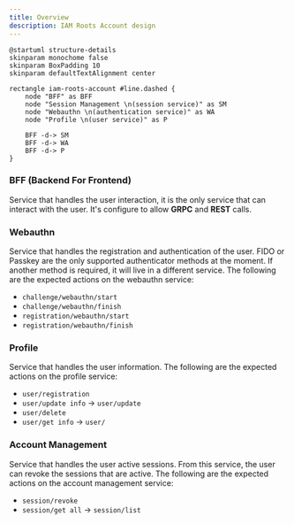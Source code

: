 ```yaml
---
title: Overview
description: IAM Roots Account design
---
```


```plantuml
@startuml structure-details
skinparam monochome false
skinparam BoxPadding 10
skinparam defaultTextAlignment center

rectangle iam-roots-account #line.dashed {
    node "BFF" as BFF
    node "Session Management \n(session service)" as SM
    node "Webauthn \n(authentication service)" as WA
    node "Profile \n(user service)" as P

    BFF -d-> SM
    BFF -d-> WA
    BFF -d-> P
}
```

### BFF (Backend For Frontend)

Service that handles the user interaction, it is the only service that can interact with the user. It's configure to
allow **GRPC** and **REST** calls.

### Webauthn

Service that handles the registration and authentication of the user. FIDO or Passkey are the only supported authenticator
methods at the moment. If another method is required, it will live in a different service. The following are the expected
actions on the webauthn service:

- `challenge/webauthn/start`
- `challenge/webauthn/finish`
- `registration/webauthn/start`
- `registration/webauthn/finish`

### Profile

Service that handles the user information.
The following are the expected actions on the profile service:

- `user/registration`
- `user/update info` -> `user/update`
- `user/delete`
- `user/get info` -> `user/`

### Account Management

Service that handles the user active sessions. From this service, the user can revoke the sessions that are active.
The following are the expected actions on the account management service:

- `session/revoke`
- `session/get all` -> `session/list`
